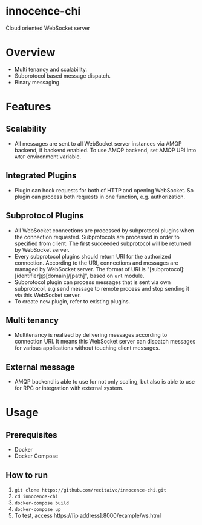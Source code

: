 # innocence-chi
Cloud oriented WebSocket server

Overview
========

* Multi tenancy and scalability.
* Subprotocol based message dispatch.
* Binary messaging.

Features
========

## Scalability
* All messages are sent to all WebSocket server instances via AMQP backend, if backend enabled. To use AMQP backend, set AMQP URI into `AMQP` environment variable.
## Integrated Plugins
* Plugin can hook requests for both of HTTP and opening WebSocket. So plugin can process both requests in one function, e.g. authorization.
## Subprotocol Plugins
* All WebSocket connections are processed by subprotocol plugins when the connection requested. Subprotocols are processed in order to specified from client. The first succeeded subprotocol will be returned by WebSocket server.
* Every subprotocol plugins should return URI for the authorized connection. According to the URI, connections and messages are managed by WebSocket server. The format of URI is "[subprotocol]:[identifier]@[domain]/[path]", based on `url` module.
* Subprotocol plugin can process messages that is sent via own subprotocol, e.g send message to remote process and stop sending it via this WebSocket server.
* To create new plugin, refer to existing plugins.
## Multi tenancy
* Multitenancy is realized by delivering messages according to connection URI. It means this WebSocket server can dispatch messages for various applications without touching client messages.
## External message
* AMQP backend is able to use for not only scaling, but also is able to use for RPC or integration with external system.

Usage
=====

## Prerequisites
* Docker
* Docker Compose

## How to run
1. `git clone https://github.com/recitaivo/innocence-chi.git`
2. `cd innocence-chi`
3. `docker-compose build`
4. `docker-compose up`
5. To test, access https://[ip address]:8000/example/ws.html